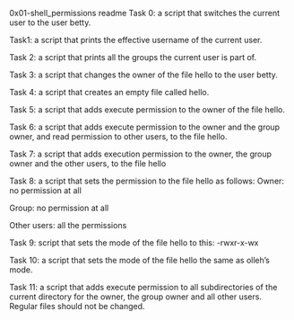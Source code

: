 0x01-shell_permissions readme
Task 0: a script that switches the current user to the user betty.

Task1: a script that prints the effective username of the current user.

Task 2: a script that prints all the groups the current user is part of.

Task 3: a script that changes the owner of the file hello to the user betty.

Task 4:  a script that creates an empty file called hello.

Task 5: a script that adds execute permission to the owner of the file hello.

Task 6: a script that adds execute permission to the owner and the group owner, and read permission to other users, to the file hello.

Task 7: a script that adds execution permission to the owner, the group owner and the other users, to the file hello

Task 8:  a script that sets the permission to the file hello as follows:
Owner: no permission at all

Group: no permission at all

Other users: all the permissions

Task 9: script that sets the mode of the file hello to this:
-rwxr-x-wx 

Task 10: a script that sets the mode of the file hello the same as olleh’s mode.

Task 11: a script that adds execute permission to all subdirectories of the current directory for the owner, the group owner and all other users. Regular files should not be changed.
